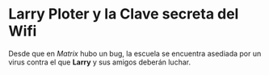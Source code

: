# Larry Ploter y la Clave secreta del Wifi

Desde que en *Matrix* hubo un bug, la escuela se encuentra asediada por un virus
contra el que **Larry** y sus amigos deberán luchar.